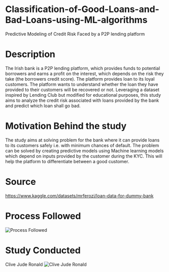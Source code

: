 # Classification-of-Good-Loans-and-Bad-Loans-using-ML-algorithms
Predictive Modeling of Credit Risk Faced by a P2P lending platform

# Description
The Irish bank is a P2P lending platform, which provides funds to potential borrowers and earns a profit on the interest, which depends on the risk they take (the borrowers credit score). The platform provides loan to its loyal customers. The platform wants to understand whether the loan they have provided to their customers will be recovered or not. 
Leveraging a dataset inspired by Lending Club but modified for educational purposes, this study aims to analyze the credit risk associated with loans provided by the bank and predict which loan shall go bad.

# Motivation Behind the study
The study aims at solving problem for the bank where it can provide loans to its customers safely i.e. with minimum chances of default. The problem can be solved by creating predictive models using Machine learning models which depend on inputs provided by the customer during the KYC. This will help the platform to differentiate between a good customer.

# Source
https://www.kaggle.com/datasets/mrferozi/loan-data-for-dummy-bank

# Process Followed
![Process Followed](https://github.com/ClJuRo/Classification-of-Good-Loans-and-Bad-Loans-using-ML-algorithms/assets/155101145/40f1eef5-16a7-4ab1-a614-d3b831e7646d)

# Study Conducted
Clive Jude Ronald
![Clive Jude Ronald](https://github.com/ClJuRo/Classification-of-Good-Loans-and-Bad-Loans-using-ML-algorithms/assets/155101145/79e4465d-d295-4daa-bb75-50accbe800fa)
